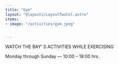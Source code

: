 ```yaml
---
title: "Gym"
layout: "@layouts/LayoutTwoCol.astro"
items:
- image: "/activities/gym.jpeg"


---
```


<div class="grid gap-6">
<p>
WATCH THE BAY’ S ACTIVITIES WHILE EXERCISING




</p>

<p>Monday through Sunday — 10:00 – 18:00 hrs.

</p>


</div>



